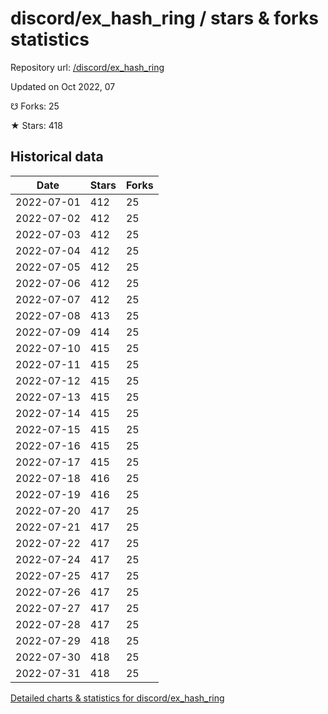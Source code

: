 # discord/ex_hash_ring / stars & forks statistics

Repository url: [/discord/ex_hash_ring](https://github.com/discord/ex_hash_ring)

Updated on Oct 2022, 07

☋ Forks: 25

★ Stars: 418

## Historical data
| Date | Stars | Forks |
|------|-------|-------|
| 2022-07-01 | 412 | 25 | 
| 2022-07-02 | 412 | 25 | 
| 2022-07-03 | 412 | 25 | 
| 2022-07-04 | 412 | 25 | 
| 2022-07-05 | 412 | 25 | 
| 2022-07-06 | 412 | 25 | 
| 2022-07-07 | 412 | 25 | 
| 2022-07-08 | 413 | 25 | 
| 2022-07-09 | 414 | 25 | 
| 2022-07-10 | 415 | 25 | 
| 2022-07-11 | 415 | 25 | 
| 2022-07-12 | 415 | 25 | 
| 2022-07-13 | 415 | 25 | 
| 2022-07-14 | 415 | 25 | 
| 2022-07-15 | 415 | 25 | 
| 2022-07-16 | 415 | 25 | 
| 2022-07-17 | 415 | 25 | 
| 2022-07-18 | 416 | 25 | 
| 2022-07-19 | 416 | 25 | 
| 2022-07-20 | 417 | 25 | 
| 2022-07-21 | 417 | 25 | 
| 2022-07-22 | 417 | 25 | 
| 2022-07-24 | 417 | 25 | 
| 2022-07-25 | 417 | 25 | 
| 2022-07-26 | 417 | 25 | 
| 2022-07-27 | 417 | 25 | 
| 2022-07-28 | 417 | 25 | 
| 2022-07-29 | 418 | 25 | 
| 2022-07-30 | 418 | 25 | 
| 2022-07-31 | 418 | 25 | 


[Detailed charts & statistics for discord/ex_hash_ring](https://reviewgithub.com/rep/discord/ex_hash_ring)
